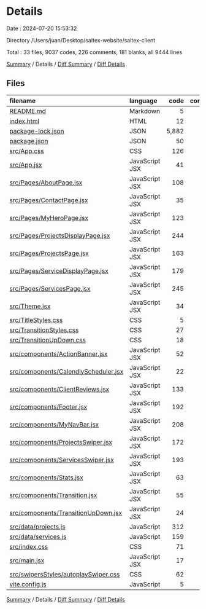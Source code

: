 # Details

Date : 2024-07-20 15:53:32

Directory /Users/juan/Desktop/saltex-website/saltex-client

Total : 33 files,  9037 codes, 226 comments, 181 blanks, all 9444 lines

[Summary](results.md) / Details / [Diff Summary](diff.md) / [Diff Details](diff-details.md)

## Files
| filename | language | code | comment | blank | total |
| :--- | :--- | ---: | ---: | ---: | ---: |
| [README.md](/README.md) | Markdown | 5 | 0 | 4 | 9 |
| [index.html](/index.html) | HTML | 12 | 1 | 2 | 15 |
| [package-lock.json](/package-lock.json) | JSON | 5,882 | 0 | 1 | 5,883 |
| [package.json](/package.json) | JSON | 50 | 0 | 1 | 51 |
| [src/App.css](/src/App.css) | CSS | 126 | 2 | 16 | 144 |
| [src/App.jsx](/src/App.jsx) | JavaScript JSX | 41 | 6 | 5 | 52 |
| [src/Pages/AboutPage.jsx](/src/Pages/AboutPage.jsx) | JavaScript JSX | 108 | 6 | 8 | 122 |
| [src/Pages/ContactPage.jsx](/src/Pages/ContactPage.jsx) | JavaScript JSX | 35 | 0 | 4 | 39 |
| [src/Pages/MyHeroPage.jsx](/src/Pages/MyHeroPage.jsx) | JavaScript JSX | 123 | 2 | 11 | 136 |
| [src/Pages/ProjectsDisplayPage.jsx](/src/Pages/ProjectsDisplayPage.jsx) | JavaScript JSX | 244 | 0 | 11 | 255 |
| [src/Pages/ProjectsPage.jsx](/src/Pages/ProjectsPage.jsx) | JavaScript JSX | 163 | 2 | 6 | 171 |
| [src/Pages/ServiceDisplayPage.jsx](/src/Pages/ServiceDisplayPage.jsx) | JavaScript JSX | 179 | 3 | 10 | 192 |
| [src/Pages/ServicesPage.jsx](/src/Pages/ServicesPage.jsx) | JavaScript JSX | 245 | 1 | 11 | 257 |
| [src/Theme.jsx](/src/Theme.jsx) | JavaScript JSX | 34 | 0 | 3 | 37 |
| [src/TitleStyles.css](/src/TitleStyles.css) | CSS | 5 | 0 | 1 | 6 |
| [src/TransitionStyles.css](/src/TransitionStyles.css) | CSS | 27 | 0 | 5 | 32 |
| [src/TransitionUpDown.css](/src/TransitionUpDown.css) | CSS | 18 | 0 | 2 | 20 |
| [src/components/ActionBanner.jsx](/src/components/ActionBanner.jsx) | JavaScript JSX | 52 | 16 | 4 | 72 |
| [src/components/CalendlyScheduler.jsx](/src/components/CalendlyScheduler.jsx) | JavaScript JSX | 22 | 0 | 3 | 25 |
| [src/components/ClientReviews.jsx](/src/components/ClientReviews.jsx) | JavaScript JSX | 133 | 0 | 6 | 139 |
| [src/components/Footer.jsx](/src/components/Footer.jsx) | JavaScript JSX | 192 | 18 | 4 | 214 |
| [src/components/MyNavBar.jsx](/src/components/MyNavBar.jsx) | JavaScript JSX | 208 | 0 | 6 | 214 |
| [src/components/ProjectsSwiper.jsx](/src/components/ProjectsSwiper.jsx) | JavaScript JSX | 172 | 4 | 8 | 184 |
| [src/components/ServicesSwiper.jsx](/src/components/ServicesSwiper.jsx) | JavaScript JSX | 193 | 4 | 8 | 205 |
| [src/components/Stats.jsx](/src/components/Stats.jsx) | JavaScript JSX | 63 | 0 | 3 | 66 |
| [src/components/Transition.jsx](/src/components/Transition.jsx) | JavaScript JSX | 55 | 0 | 5 | 60 |
| [src/components/TransitionUpDown.jsx](/src/components/TransitionUpDown.jsx) | JavaScript JSX | 24 | 0 | 3 | 27 |
| [src/data/projects.js](/src/data/projects.js) | JavaScript | 312 | 0 | 3 | 315 |
| [src/data/services.js](/src/data/services.js) | JavaScript | 159 | 159 | 4 | 322 |
| [src/index.css](/src/index.css) | CSS | 71 | 0 | 10 | 81 |
| [src/main.jsx](/src/main.jsx) | JavaScript JSX | 17 | 0 | 3 | 20 |
| [src/swipersStyles/autoplaySwiper.css](/src/swipersStyles/autoplaySwiper.css) | CSS | 62 | 1 | 8 | 71 |
| [vite.config.js](/vite.config.js) | JavaScript | 5 | 1 | 2 | 8 |

[Summary](results.md) / Details / [Diff Summary](diff.md) / [Diff Details](diff-details.md)